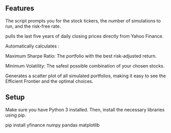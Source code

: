 ## Features
The script prompts you for the stock tickers, the number of simulations to run, and the risk-free rate.

pulls the last five years of daily closing prices directly from Yahoo Finance.

Automatically calculates :

Maximum Sharpe Ratio: The portfolio with the best risk-adjusted return.

Minimum Volatility: The safest possible combination of your chosen stocks.

Generates a scatter plot of all simulated portfolios, making it easy to see the Efficient Frontier and the optimal choices.



## Setup
Make sure you have Python 3 installed. Then, install the necessary libraries using pip.

pip install yfinance numpy pandas matplotlib
